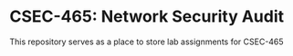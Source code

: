 # CSEC-465: Network Security Audit

This repository serves as a place to store lab assignments for CSEC-465
